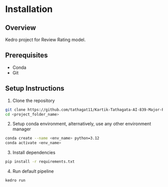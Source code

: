 # Installation

## Overview

Kedro project for Review Rating model.

## Prerequisites

- Conda
- Git

## Setup Instructions
1. Clone the repository
```bash
git clone https://github.com/tathagat11/Kartik-Tathagata-AI-839-Major-Project.git
cd <project_folder_name>
```

2. Setup conda environment, alternatively, use any other environment manager
```bash
conda create --name <env_name> python=3.12
conda activate <env_name>
```

3. Install dependencies
```bash
pip install -r requirements.txt
```

4. Run default pipeline
```bash
kedro run
```